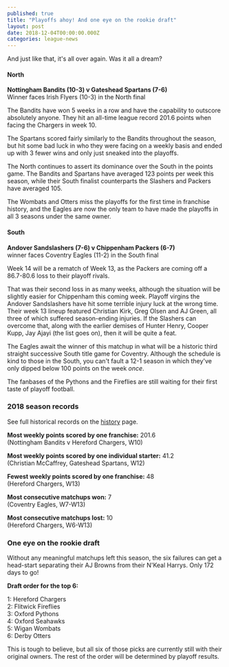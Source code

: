 ```yaml
---
published: true
title: "Playoffs ahoy! And one eye on the rookie draft"
layout: post
date: 2018-12-04T00:00:00.000Z
categories: league-news
---
```


And just like that, it's all over again. Was it all a dream?

#### North

**Nottingham Bandits (10-3) v Gateshead Spartans (7-6)**  
Winner faces Irish Flyers (10-3) in the North final

The Bandits have won 5 weeks in a row and have the capability to outscore absolutely anyone. They hit an all-time league record 201.6 points when facing the Chargers in week 10.

The Spartans scored fairly similarly to the Bandits throughout the season, but hit some bad luck in who they were facing on a weekly basis and ended up with 3 fewer wins and only just sneaked into the playoffs.

The North continues to assert its dominance over the South in the points game. The Bandits and Spartans have averaged 123 points per week this season, while their South finalist counterparts the Slashers and Packers have averaged 105.

The Wombats and Otters miss the playoffs for the first time in franchise history, and the Eagles are now the only team to have made the playoffs in all 3 seasons under the same owner.

#### South

**Andover Sandslashers (7-6) v Chippenham Packers (6-7)**  
winner faces Coventry Eagles (11-2) in the South final

Week 14 will be a rematch of Week 13, as the Packers are coming off a 86.7-80.6 loss to their playoff rivals.

That was their second loss in as many weeks, although the situation will be slightly easier for Chippenham this coming week. Playoff virgins the Andover Sandslashers have hit some terrible injury luck at the wrong time. Their week 13 lineup featured Christian Kirk, Greg Olsen and AJ Green, all three of which suffered season-ending injuries. If the Slashers can overcome that, along with the earlier demises of Hunter Henry, Cooper Kupp, Jay Ajayi (the list goes on), then it will be quite a feat.

The Eagles await the winner of this matchup in what will be a historic third straight successive South title game for Coventry. Although the schedule is kind to those in the South, you can't fault a 12-1 season in which they've only dipped below 100 points on the week *once*.

The fanbases of the Pythons and the Fireflies are still waiting for their first taste of playoff football.

### 2018 season records

See full historical records on the [history](/history) page.

**Most weekly points scored by one franchise:** 201.6  
(Nottingham Bandits v Hereford Chargers, W10)

**Most weekly points scored by one individual starter:** 41.2  
(Christian McCaffrey, Gateshead Spartans, W12)

**Fewest weekly points scored by one franchise:** 48   
(Hereford Chargers, W13)

**Most consecutive matchups won:** 7  
(Coventry Eagles, W7-W13)

**Most consecutive matchups lost:** 10  
(Hereford Chargers, W6-W13)

### One eye on the rookie draft

Without any meaningful matchups left this season, the six failures can get a head-start separating their AJ Browns from their N'Keal Harrys. Only 172 days to go!

**Draft order for the top 6:**

1: Hereford Chargers  
2: Flitwick Fireflies  
3: Oxford Pythons  
4: Oxford Seahawks  
5: Wigan Wombats  
6: Derby Otters

This is tough to believe, but all six of those picks are currently still with their original owners. The rest of the order will be determined by playoff results.

